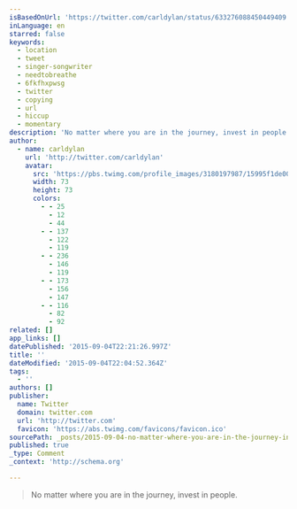 ```yaml
---
isBasedOnUrl: 'https://twitter.com/carldylan/status/633276088450449409'
inLanguage: en
starred: false
keywords:
  - location
  - tweet
  - singer-songwriter
  - needtobreathe
  - 6fkfhxpwsg
  - twitter
  - copying
  - url
  - hiccup
  - momentary
description: 'No matter where you are in the journey, invest in people. '
author:
  - name: carldylan
    url: 'http://twitter.com/carldylan'
    avatar:
      src: 'https://pbs.twimg.com/profile_images/3180197987/15995f1de0031931c61c7a8ae20306d4_bigger.jpeg'
      width: 73
      height: 73
      colors:
        - - 25
          - 12
          - 44
        - - 137
          - 122
          - 119
        - - 236
          - 146
          - 119
        - - 173
          - 156
          - 147
        - - 116
          - 82
          - 92
related: []
app_links: []
datePublished: '2015-09-04T22:21:26.997Z'
title: ''
dateModified: '2015-09-04T22:04:52.364Z'
tags:
  - ''
authors: []
publisher:
  name: Twitter
  domain: twitter.com
  url: 'http://twitter.com'
  favicon: 'https://abs.twimg.com/favicons/favicon.ico'
sourcePath: _posts/2015-09-04-no-matter-where-you-are-in-the-journey-invest-in-people.md
published: true
_type: Comment
_context: 'http://schema.org'

---
```

> No matter where you are in the journey, invest in people.